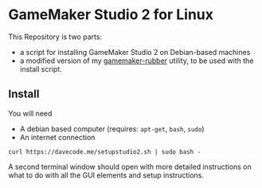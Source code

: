 # GameMaker Studio 2 for Linux

This Repository is two parts:
- a script for installing GameMaker Studio 2 on Debian-based machines
- a modified version of my [gamemaker-rubber](https://github.com/imdaveead/gamemaker-rubber) utility, to be used with the install script.

## Install
You will need
- A debian based computer (requires: `apt-get`, `bash`, `sudo`)
- An internet connection

```
curl https://davecode.me/setupstudio2.sh | sudo bash -
```

A second terminal window should open with more detailed instructions on what to do with all the GUI
elements and setup instructions.
